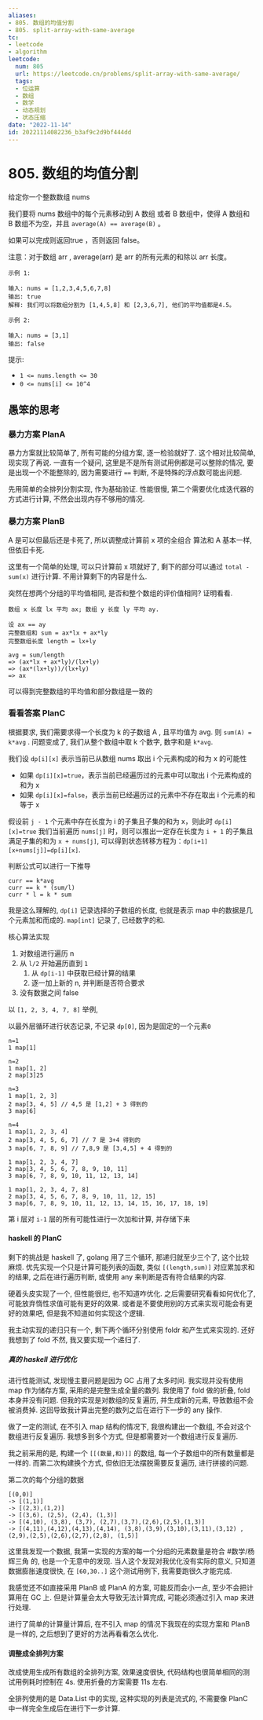 ```yaml
---
aliases:
- 805. 数组的均值分割
- 805. split-array-with-same-average
tc:
- leetcode
- algorithm
leetcode:
  num: 805
  url: https://leetcode.cn/problems/split-array-with-same-average/
  tags:
  - 位运算
  - 数组
  - 数学
  - 动态规划
  - 状态压缩
date: "2022-11-14"
id: 20221114082236_b3af9c2d9bf444dd
---
```


# 805. 数组的均值分割

给定你一个整数数组 nums

我们要将 nums 数组中的每个元素移动到 A 数组 或者 B 数组中，使得 A 数组和 B 数组不为空，并且 `average(A) == average(B)` 。

如果可以完成则返回true ，否则返回 false。

注意：对于数组 arr , average(arr) 是 arr 的所有元素的和除以 arr 长度。

```
示例 1:

输入: nums = [1,2,3,4,5,6,7,8]
输出: true
解释: 我们可以将数组分割为 [1,4,5,8] 和 [2,3,6,7], 他们的平均值都是4.5。

示例 2:

输入: nums = [3,1]
输出: false
```

提示:

* `1 <= nums.length <= 30`
* `0 <= nums[i] <= 10^4`

## 愚笨的思考

### 暴力方案 PlanA

暴力方案就比较简单了, 所有可能的分组方案, 逐一检验就好了.
这个相对比较简单, 现实现了再说.
一直有一个疑问, 这里是不是所有测试用例都是可以整除的情况,
    要是出现一个不能整除的,
    因为需要进行 `==` 判断, 不是特殊的浮点数可能出问题.

先用简单的全排列分割实现, 作为基础验证.
性能很慢, 第二个需要优化成迭代器的方式进行计算, 不然会出现内存不够用的情况.

### 暴力方案 PlanB

A 是可以但最后还是卡死了, 所以调整成计算前 x 项的全组合
算法和 A 基本一样, 但依旧卡死.

这里有一个简单的处理, 可以只计算前 x 项就好了, 剩下的部分可以通过 `total - sum(x)` 进行计算.
不用计算剩下的内容是什么.

突然在想两个分组的平均值相同, 是否和整个数组的评价值相同? 证明看看.
```
数组 x 长度 lx 平均 ax; 数组 y 长度 ly 平均 ay.

设 ax == ay
完整数组和 sum = ax*lx + ax*ly
完整数组长度 length = lx+ly

avg = sum/length
=> (ax*lx + ax*ly)/(lx+ly)
=> (ax*(lx+ly))/(lx+ly)
=> ax
```

可以得到完整数组的平均值和部分数组是一致的

### 看看答案 PlanC

根据要求, 我们需要求得一个长度为 k 的子数组 A , 且平均值为 avg. 则 `sum(A) = k*avg` .
问题变成了, 我们从整个数组中取 k 个数字, 数字和是 `k*avg`.

我们设 `dp[i][x]` 表示当前已从数组 nums 取出 i 个元素构成的和为 x 的可能性
* 如果 `dp[i][x]=true`，表示当前已经遍历过的元素中可以取出 i 个元素构成的和为 x
* 如果 `dp[i][x]=false`，表示当前已经遍历过的元素中不存在取出 i 个元素的和等于 x

假设前 `j - 1` 个元素中存在长度为 i 的子集且子集的和为 x，则此时 `dp[i][x]=true`
我们当前遍历 `nums[j]` 时，则可以推出一定存在长度为 `i + 1` 的子集且满足子集的和为 `x + nums[j]`,
可以得到状态转移方程为：`dp[i+1][x+nums[j]]=dp[i][x]`.

判断公式可以进行一下推导
```
curr == k*avg
curr == k * (sum/l)
curr * l = k * sum
```

我是这么理解的, `dp[i]` 记录选择的子数组的长度,
    也就是表示 map 中的数据是几个元素加和而成的.
`map[int]` 记录了, 已经数字的和.

核心算法实现
1. 对数组进行遍历 n
2. 从 `l/2` 开始遍历直到 `1`
    1. 从 `dp[i-1]` 中获取已经计算的结果
    2. 逐一加上新的 n, 并判断是否符合要求
3. 没有数据之间 false

以 `[1, 2, 3, 4, 7, 8]` 举例,

以最外层循环进行状态记录, 不记录 `dp[0]`, 因为是固定的一个元素`0`

```
n=1
1 map[1]

n=2
1 map[1, 2]
2 map[3]25

n=3
1 map[1, 2, 3]
2 map[3, 4, 5] // 4,5 是 [1,2] + 3 得到的
3 map[6]

n=4
1 map[1, 2, 3, 4]
2 map[3, 4, 5, 6, 7] // 7 是 3+4 得到的
3 map[6, 7, 8, 9] // 7,8,9 是 [3,4,5] + 4 得到的

1 map[1, 2, 3, 4, 7]
2 map[3, 4, 5, 6, 7, 8, 9, 10, 11]
3 map[6, 7, 8, 9, 10, 11, 12, 13, 14]

1 map[1, 2, 3, 4, 7, 8]
2 map[3, 4, 5, 6, 7, 8, 9, 10, 11, 12, 15]
3 map[6, 7, 8, 9, 10, 11, 12, 13, 14, 15, 16, 17, 18, 19]
```

第 i 层对 `i-1` 层的所有可能性进行一次加和计算, 并存储下来

#### haskell 的 PlanC

剩下的挑战是 haskell 了, golang 用了三个循环, 那递归就至少三个了, 这个比较麻烦.
优先实现一个只是计算可能列表的函数, 类似 `[(length,sum)]` 对应累加求和的结果,
    之后在进行遍历判断, 或使用 any 来判断是否有符合结果的内容.

硬着头皮实现了一个, 但性能很烂, 也不知道咋优化.
之后需要研究看看如何优化了,
    可能放弃惰性求值可能有更好的效果.
或者是不要使用别的方式来实现可能会有更好的效果吧,
    但是我不知道如何实现这个逻辑.

我主动实现的递归只有一个, 剩下两个循环分别使用 foldr 和产生式来实现的.
    还好我想到了 fold 不然, 我又要实现一个递归了.

##### 真的 haskell 进行优化

进行性能测试, 发现慢主要问题是因为 GC 占用了太多时间.
我实现并没有使用 map 作为储存方案, 采用的是完整生成全量的数列.
我使用了 fold 做的折叠, fold 本身并没有问题.
但我的实现是对数组的反复遍历, 并生成新的元素, 导致数组不会被消费掉.
这回导致我计算出完整的数列之后在进行下一步的 any 操作.

做了一定的测试, 在不引入 map 结构的情况下, 我很构建出一个数组, 不会对这个数组进行反复遍历.
我想多到多个方式, 但是都需要对一个数组进行反复遍历.

我之前采用的是, 构建一个 `[[(数量,和)]]` 的数组, 每一个子数组中的所有数量都是一样的.
而第二次构建换个方式, 但依旧无法摆脱需要反复遍历, 进行拼接的问题.

第二次的每个分组的数据
```
[(0,0)]
-> [(1,1)]
-> [(2,3),(1,2)]
-> [(3,6), (2,5), (2,4), (1,3)]
-> [(4,10), (3,8), (3,7), (2,7),(3,7),(2,6),(2,5),(1,3)]
-> [(4,11),(4,12),(4,13),(4,14), (3,8),(3,9),(3,10),(3,11),(3,12) , (2,9),(2,5),(2,6),(2,7),(2,8), (1,5)]
```

这里我发现一个数据, 我第一实现的方案的每一个分组的元素数量是符合 #数学/杨辉三角 的, 也是一个无意中的发现.
当人这个发现对我优化没有实际的意义, 只知道数据膨胀速度很快, 在 `[60,30..]` 这个测试用例下, 我需要跑很久才能完成.

我感觉还不如直接采用 PlanB 或 PlanA 的方案, 可能反而会小一点, 至少不会把计算用在 GC 上.
但是计算量会太大导致无法计算完成, 可能必须通过引入 map 来进行处理.

进行了简单的计算量计算后, 在不引入 map 的情况下我现在的实现方案和 PlanB 是一样的, 之后想到了更好的方法再看看怎么优化.

#### 调整成全排列方案

改成使用生成所有数组的全排列方案, 效果速度很快, 代码结构也很简单相同的测试用例耗时控制在 4s.
使用折叠的方案需要 11s 左右.

全排列使用的是 Data.List 中的实现, 这种实现的列表是流式的, 不需要像 PlanC 中一样完全生成后在进行下一步计算.
